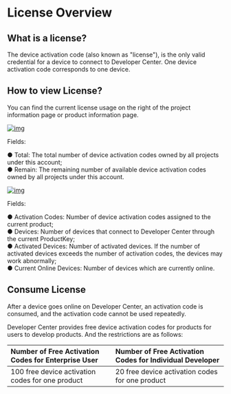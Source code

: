 # License Overview

## **What is a license?**

The device activation code (also known as "license"), is the only valid credential for a device to connect to Developer Center. One device activation code corresponds to one device.

## **How to view License?**

You can find the current license usage on the right of the project information page or product information page.  

<a data-fancybox title="img" href="/en/massProduct/image2022-3-7_17-5-25.png?version=1&modificationDate=1646643357000&api=v2">![img](/en/massProduct/image2022-3-7_17-5-25.png?version=1&modificationDate=1646643357000&api=v2)</a>

Fields:

● Total: The total number of device activation codes owned by all projects under this account;<br />
● Remain: The remaining number of available device activation codes owned by all projects under this account.



<a data-fancybox title="img" href="/en/massProduct/image2022-3-7_17-6-23.png?version=1&modificationDate=1646643416000&api=v2">![img](/en/massProduct/image2022-3-7_17-6-23.png?version=1&modificationDate=1646643416000&api=v2)</a>

Fields:

● Activation Codes: Number of device activation codes assigned to the current product;<br />
● Devices: Number of devices that connect to Developer Center through the current ProductKey; <br />
● Activated Devices: Number of activated devices. If the number of activated devices exceeds the number of activation codes, the devices may work abnormally;  <br />
● Current Online Devices: Number of devices which are currently online.

## **Consume License**

After a device goes online on Developer Center, an activation code is consumed, and the activation code cannot be used repeatedly.

Developer Center provides free device activation codes for products for users to develop products. And the restrictions are as follows:

| **Number of Free Activation Codes for Enterprise User**              | **Number of Free Activation Codes for Individual Developer**            |
| :----------------------------- | :---------------------------- |
| 100 free device activation codes for one product| 20 free device activation codes for one product |
